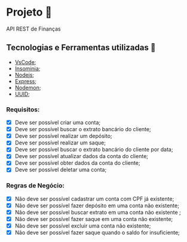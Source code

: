 # Projeto :rocket:

API REST de Finanças

## Tecnologias e Ferramentas utilizadas :robot:

- [VsCode](https://code.visualstudio.com/);
- [Insominia](https://insomnia.rest/);
- [Nodejs](https://nodejs.org/en/);
- [Express](https://www.npmjs.com/package/express);
- [Nodemon](https://www.npmjs.com/package/nodemon);
- [UUID](https://www.npmjs.com/package/uuid);

### Requisitos:

- [x] Deve ser possível criar uma conta;
- [x] Deve ser possível buscar o extrato bancário do cliente;
- [x] Deve ser possível realizar um depósito;
- [x] Deve ser possível realizar um saque;
- [x] Deve ser possível buscar o extrato bancário do cliente por data;
- [x] Deve ser possível atualizar dados da conta do cliente;
- [x] Deve ser possível obter dados da conta do cliente;
- [x] Deve ser possível deletar uma conta;

### Regras de Negócio:

- [x] Não deve ser possível cadastrar um conta com CPF já existente;
- [x] Não deve ser possível fazer depósito em uma conta não existente;
- [x] Não deve ser possível buscar extrato em uma conta não existente ;
- [x] Não deve ser possível fazer saque em uma conta não existente;
- [x] Não deve ser possível excluir uma conta não existente;
- [x] Não deve ser possível fazer saque quando o saldo for insuficiente;
